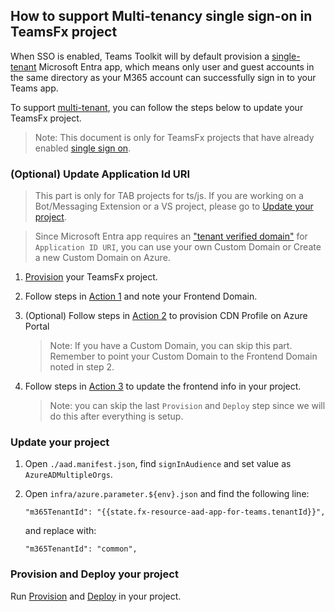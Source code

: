 ## How to support Multi-tenancy single sign-on in TeamsFx project

When SSO is enabled, Teams Toolkit will by default provision a [single-tenant](https://docs.microsoft.com/azure/active-directory/develop/single-and-multi-tenant-apps#who-can-sign-in-to-your-app) Microsoft Entra app, which means only user and guest accounts in the same directory as your M365 account can successfully sign in to your Teams app. 

To support [multi-tenant](https://docs.microsoft.com/azure/active-directory/develop/single-and-multi-tenant-apps#who-can-sign-in-to-your-app), you can follow the steps below to update your TeamsFx project.

> Note: This document is only for TeamsFx projects that have already enabled [single sign on](https://aka.ms/teamsfx-add-sso).

### (Optional) Update Application Id URI
> This part is only for TAB projects for ts/js. If you are working on a Bot/Messaging Extension or a VS project, please go to [Update your project](#update-your-project).

> Since Microsoft Entra app requires an ["tenant verified domain"](https://docs.microsoft.com/en-us/azure/active-directory/develop/howto-modify-supported-accounts#why-changing-to-multi-tenant-can-fail) for `Application ID URI`, you can use your own Custom Domain or Create a new Custom Domain on Azure.

1. [Provision](https://docs.microsoft.com/microsoftteams/platform/toolkit/provision) your TeamsFx project.

2. Follow steps in [Action 1](https://github.com/OfficeDev/TeamsFx/blob/dev/docs/fx-core/aad-help.md#action-1-note-frontend-info) and note your Frontend Domain.

3. (Optional) Follow steps in [Action 2](https://github.com/OfficeDev/TeamsFx/blob/dev/docs/fx-core/aad-help.md#action-2-provision-cdn-profile-on-azure-portal) to provision CDN Profile on Azure Portal

    > Note: If you have a Custom Domain, you can skip this part. Remember to point your Custom Domain to the Frontend Domain noted in step 2.

4. Follow steps in [Action 3](https://github.com/OfficeDev/TeamsFx/blob/dev/docs/fx-core/aad-help.md#action-3-update-frontend-info) to update the frontend info in your project.

    > Note: you can skip the last `Provision` and `Deploy` step since we will do this after everything is setup.

### Update your project

1. Open `./aad.manifest.json`, find `signInAudience` and set value as `AzureADMultipleOrgs`.

1. Open `infra/azure.parameter.${env}.json` and find the following line:
    ```
    "m365TenantId": "{{state.fx-resource-aad-app-for-teams.tenantId}}",
    ```
    and replace with:
    ```
    "m365TenantId": "common",
    ```

### Provision and Deploy your project

Run [Provision](https://docs.microsoft.com/microsoftteams/platform/toolkit/provision) and [Deploy](https://docs.microsoft.com/en-us/microsoftteams/platform/toolkit/deploy) in your project.